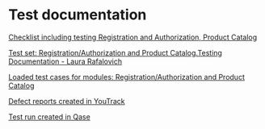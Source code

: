 # Test documentation

[Checklist including testing Registration and Authorization, Product Catalog](https://docs.google.com/spreadsheets/d/1Ta_mnMnMjoecR15G4o7hJZ_9XjGcCUo-7D3fsKRNSWQ/edit?usp=sharing) 

[Test set: Registration/Authorization and Product Catalog.Testing Documentation - Laura Rafalovich](https://app.qase.io/project/G7?previewMode=side&suite=23)

[Loaded test cases for modules: Registration/Authorization and Product Catalog](https://github.com/LRafaL/Docs/blob/main/Test%20set.pdf)

[Defect reports created in YouTrack]()

[Test run created in Qase]( https://github.com/LRafaL/Docs/blob/main/G7-Express%2Brun%2B2024_05_04.pdf)





